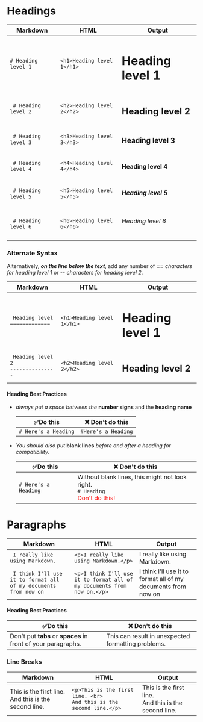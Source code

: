 # Headings

| Markdown             | HTML                       | Output                   |
| -------------------- | -------------------------- | ------------------------ |
| `# Heading level 1`  | `<h1>Heading level 1</h1>` | <h1>Heading level 1</h1> |
| ` # Heading level 2` | `<h2>Heading level 2</h2>` | <h2>Heading level 2</h2> |
| ` # Heading level 3` | `<h3>Heading level 3</h3>` | <h3>Heading level 3</h3> |
| ` # Heading level 4` | `<h4>Heading level 4</h4>` | <h4>Heading level 4</h4> |
| ` # Heading level 5` | `<h5>Heading level 5</h5>` | <h5>Heading level 5</h5> |
| ` # Heading level 6` | `<h6>Heading level 6</h6>` | <h6>Heading level 6</h6> |

### Alternate Syntax

Alternatively, **_on the line below the text_**, add any number of **==** _characters for heading level 1_ or **--** _characters for heading level 2_.

| Markdown                                 | HTML                       | Output                   |
| ---------------------------------------- | -------------------------- | ------------------------ |
| ` Heading level`<br> `=============`     | `<h1>Heading level 1</h1>` | <h1>Heading level 1</h1> |
| ` Heading level 2`<br> `---------------` | `<h2>Heading level 2</h2>` | <h2>Heading level 2</h2> |

#### Heading Best Practices

- _always put a space between the_ **number signs** and the **heading name**

  | ✅Do this            | ❌ Don't do this    |
  | -------------------- | ------------------- |
  | `# Here's a Heading` | `#Here's a Heading` |

- _You should also put_ **blank lines** _before and after a heading for compatibility._

  | ✅Do this            | ❌ Don't do this                                                                                             |
  | -------------------- | ------------------------------------------------------------------------------------------------------------ |
  | `# Here's a Heading` | Without blank lines, this might not look right. <br>`# Heading` <br> <font color="red">Don't do this!</font> |

# Paragraphs

| Markdown                                                         | HTML                                                                    | Output                                                        |
| ---------------------------------------------------------------- | ----------------------------------------------------------------------- | ------------------------------------------------------------- |
| ` I really like using Markdown.`                                 | `<p>I really like using Markdown.</p>`                                  | I really like using Markdown.                                 |
| ` I think I'll use it to format all of my documents from now on` | `<p>I think I'll use it to format all of my documents from now on.</p>` | I think I'll use it to format all of my documents from now on |

#### Heading Best Practices

| ✅Do this                                                     | ❌ Don't do this                                   |
| ------------------------------------------------------------- | -------------------------------------------------- |
| Don't put **tabs** or **spaces** in front of your paragraphs. | This can result in unexpected formatting problems. |

### Line Breaks

| Markdown                                                  | HTML                                                                     | Output                                                    |
| --------------------------------------------------------- | ------------------------------------------------------------------------ | --------------------------------------------------------- |
| This is the first line. <br> And this is the second line. | `<p>This is the first line. <br>`<br> `And this is the second line.</p>` | This is the first line. <br> And this is the second line. |
